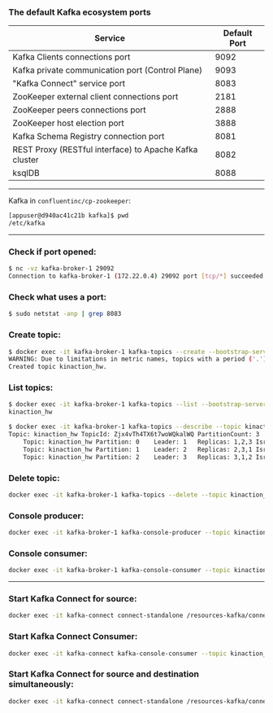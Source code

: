 ### The default Kafka ecosystem ports

| Service                                                | Default Port |
|--------------------------------------------------------|--------------|
| Kafka Clients connections port                         | 9092         |
| Kafka private communication port (Control Plane)       | 9093         |
| "Kafka Connect" service port                           | 8083         | 
| ZooKeeper external client connections port             | 2181         |     
| ZooKeeper peers connections port                       | 2888         |
| ZooKeeper host election port                           | 3888         |
| Kafka Schema Registry connection port                  | 8081         |
| REST Proxy (RESTful interface) to Apache Kafka cluster | 8082         |    
| ksqlDB                                                 | 8088         |

---

Kafka in `confluentinc/cp-zookeeper`:

```bash
[appuser@d940ac41c21b kafka]$ pwd
/etc/kafka
```

---

### Check if port opened:

```bash
$ nc -vz kafka-broker-1 29092
Connection to kafka-broker-1 (172.22.0.4) 29092 port [tcp/*] succeeded!
```

### Check what uses a port:

```bash
$ sudo netstat -anp | grep 8083
```

### Create topic:

```bash
$ docker exec -it kafka-broker-1 kafka-topics --create --bootstrap-server localhost:29092 --topic kinaction_hw --partitions 3 --replication-factor 3
WARNING: Due to limitations in metric names, topics with a period ('.') or underscore ('_') could collide. To avoid issues it is best to use either, but not both.
Created topic kinaction_hw.
```

### List topics:

```bash
$ docker exec -it kafka-broker-1 kafka-topics --list --bootstrap-server localhost:29092
kinaction_hw
```

```bash
$ docker exec -it kafka-broker-1 kafka-topics --describe --topic kinaction_hw --bootstrap-server localhost:29092
Topic: kinaction_hw	TopicId: Zjx4vTh4TX6t7woWQkalWQ	PartitionCount: 3	ReplicationFactor: 3	Configs: 
	Topic: kinaction_hw	Partition: 0	Leader: 1	Replicas: 1,2,3	Isr: 1,2,3
	Topic: kinaction_hw	Partition: 1	Leader: 2	Replicas: 2,3,1	Isr: 2,3,1
	Topic: kinaction_hw	Partition: 2	Leader: 3	Replicas: 3,1,2	Isr: 3,1,2
```

### Delete topic:

```bash
docker exec -it kafka-broker-1 kafka-topics --delete --topic kinaction_hw --bootstrap-server localhost:29092
```

### Console producer:

```bash
docker exec -it kafka-broker-1 kafka-console-producer --topic kinaction_hw --bootstrap-server localhost:29092
```

### Console consumer:

```bash
docker exec -it kafka-broker-1 kafka-console-consumer --topic kinaction_hw --bootstrap-server localhost:29092 --from-beginning
```

---

### Start Kafka Connect for source:

```bash
docker exec -it kafka-connect connect-standalone /resources-kafka/connect-standalone.properties /resources-kafka/alert-source.properties
```

### Start Kafka Connect Consumer:

```bash
docker exec -it kafka-connect kafka-console-consumer --topic kinaction_alert_connect --bootstrap-server kafka-broker-1:29092 --from-beginning
```

### Start Kafka Connect for source and destination simultaneously:

```bash
docker exec -it kafka-connect connect-standalone /resources-kafka/connect-standalone.properties /resources-kafka/alert-source.properties /resources-kafka/alert-sink.properties
```
